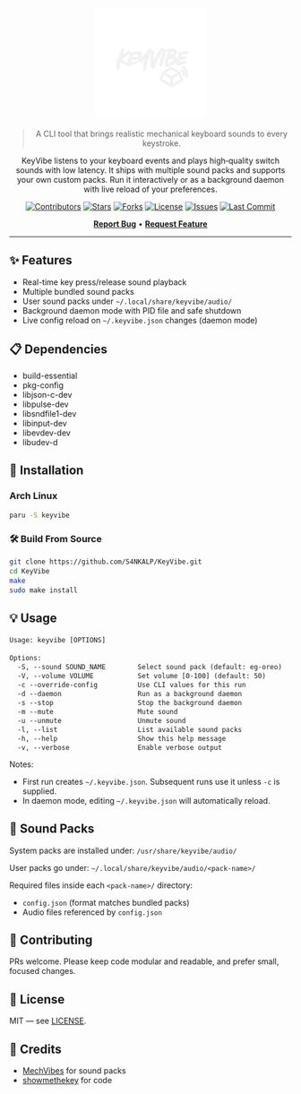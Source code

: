 <div align="center">
  <img src="assets/logo.png" alt="Project Logo", height="200">

> A CLI tool that brings realistic mechanical keyboard sounds to every keystroke.

KeyVibe listens to your keyboard events and plays high‑quality switch sounds with low latency. It ships with multiple sound packs and supports your own custom packs. Run it interactively or as a background daemon with live reload of your preferences.

</div>

<div align="center">

[![Contributors](https://img.shields.io/github/contributors/S4NKALP/KeyVibe?style=for-the-badge&color=6366f1)](https://github.com/S4NKALP/KeyVibe/graphs/contributors)
[![Stars](https://img.shields.io/github/stars/S4NKALP/KeyVibe?style=for-the-badge&color=10b981)](https://github.com/S4NKALP/KeyVibe/stargazers)
[![Forks](https://img.shields.io/github/forks/S4NKALP/KeyVibe?style=for-the-badge&color=06b6d4)](https://github.com/S4NKALP/KeyVibe/network/members)
[![License](https://img.shields.io/github/license/S4NKALP/KeyVibe?style=for-the-badge&color=f59e0b)](LICENSE)
[![Issues](https://img.shields.io/github/issues/S4NKALP/KeyVibe?style=for-the-badge&color=ef4444)](https://github.com/S4NKALP/KeyVibe/issues)
[![Last Commit](https://img.shields.io/github/last-commit/S4NKALP/KeyVibe?style=for-the-badge&color=8b5cf6)](https://github.com/S4NKALP/KeyVibe/pulse)

[**Report Bug**](https://github.com/S4NKALP/KeyVibe/issues) • [**Request Feature**](https://github.com/S4NKALP/KeyVibe/discussions)

</div>

---

## ✨ Features

- Real-time key press/release sound playback
- Multiple bundled sound packs
- User sound packs under `~/.local/share/keyvibe/audio/`
- Background daemon mode with PID file and safe shutdown
- Live config reload on `~/.keyvibe.json` changes (daemon mode)

## 📋 Dependencies

- build-essential
- pkg-config
- libjson-c-dev
- libpulse-dev
- libsndfile1-dev
- libinput-dev
- libevdev-dev
- libudev-d

## 🚀 Installation

### Arch Linux

```bash
paru -S keyvibe
```

### 🛠️ Build From Source

```bash
git clone https://github.com/S4NKALP/KeyVibe.git
cd KeyVibe
make
sudo make install
```

## 💡 Usage

    Usage: keyvibe [OPTIONS]

    Options:
      -S, --sound SOUND_NAME        Select sound pack (default: eg-oreo)
      -V, --volume VOLUME           Set volume [0-100] (default: 50)
      -c --override-config          Use CLI values for this run
      -d --daemon                   Run as a background daemon
      -s --stop                     Stop the background daemon
      -m --mute                     Mute sound
      -u --unmute                   Unmute sound
      -l, --list                    List available sound packs
      -h, --help                    Show this help message
      -v, --verbose                 Enable verbose output

Notes:

- First run creates `~/.keyvibe.json`. Subsequent runs use it unless `-c` is supplied.
- In daemon mode, editing `~/.keyvibe.json` will automatically reload.

## 🎵 Sound Packs

System packs are installed under: `/usr/share/keyvibe/audio/`

User packs go under: `~/.local/share/keyvibe/audio/<pack-name>/`

Required files inside each `<pack-name>/` directory:

- `config.json` (format matches bundled packs)
- Audio files referenced by `config.json`

## 🤝 Contributing

PRs welcome. Please keep code modular and readable, and prefer small, focused changes.

## 📄 License

MIT — see [LICENSE](LICENSE).

## 🙏 Credits

- [MechVibes](https://github.com/hainguyents13/mechvibes) for sound packs
- [showmethekey](https://github.com/AlynxZhou/showmethekey) for code
